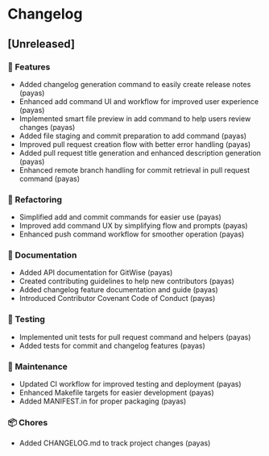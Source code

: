 # Changelog

## [Unreleased]

### 🚀 Features
- Added changelog generation command to easily create release notes (payas)
- Enhanced add command UI and workflow for improved user experience (payas)
- Implemented smart file preview in add command to help users review changes (payas)
- Added file staging and commit preparation to add command (payas)
- Improved pull request creation flow with better error handling (payas)
- Added pull request title generation and enhanced description generation (payas)
- Enhanced remote branch handling for commit retrieval in pull request command (payas)

### 🔧 Refactoring
- Simplified add and commit commands for easier use (payas)
- Improved add command UX by simplifying flow and prompts (payas)
- Enhanced push command workflow for smoother operation (payas)

### 📝 Documentation
- Added API documentation for GitWise (payas)
- Created contributing guidelines to help new contributors (payas)
- Added changelog feature documentation and guide (payas)
- Introduced Contributor Covenant Code of Conduct (payas)

### 🧪 Testing
- Implemented unit tests for pull request command and helpers (payas)
- Added tests for commit and changelog features (payas)

### 🔧 Maintenance
- Updated CI workflow for improved testing and deployment (payas)
- Enhanced Makefile targets for easier development (payas)
- Added MANIFEST.in for proper packaging (payas)

### 📦 Chores
- Added CHANGELOG.md to track project changes (payas)